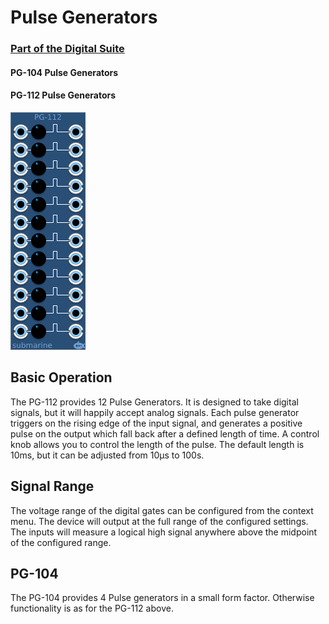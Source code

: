 # Pulse Generators
### [Part of the Digital Suite](DS.md)
#### PG-104 Pulse Generators
#### PG-112 Pulse Generators


![View of the Pulse Generators](PG.png "Pulse Generators")

## Basic Operation

The PG-112 provides 12 Pulse Generators. It is designed to take digital signals, but it will happily accept analog signals. Each pulse generator triggers on the rising edge of the input signal, and generates a positive pulse on the output which fall back after a defined length of time. A control knob allows you to control the length of the pulse. The default length is 10ms, but it can be adjusted from 10&#x3bc;s to 100s.

## Signal Range

The voltage range of the digital gates can be configured from the context menu. The device will output at the full range of the configured settings. The inputs will measure a logical high signal anywhere above the midpoint of the configured range.

## PG-104

The PG-104 provides 4 Pulse generators in a small form factor. Otherwise functionality is as for the PG-112 above.
